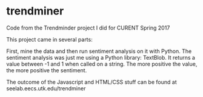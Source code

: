 # trendminer
Code from the Trendminder project I did for CURENT Spring 2017

This project came in several parts:

First, mine the data and then run sentiment analysis on it with Python.
The sentiment analysis was just me using a Python library: TextBlob. It returns a value between -1 and 1 when called on a string. The more positive the value, the more positive the sentiment.

The outcome of the Javascript and HTML/CSS stuff can be found at seelab.eecs.utk.edu/trendminer


